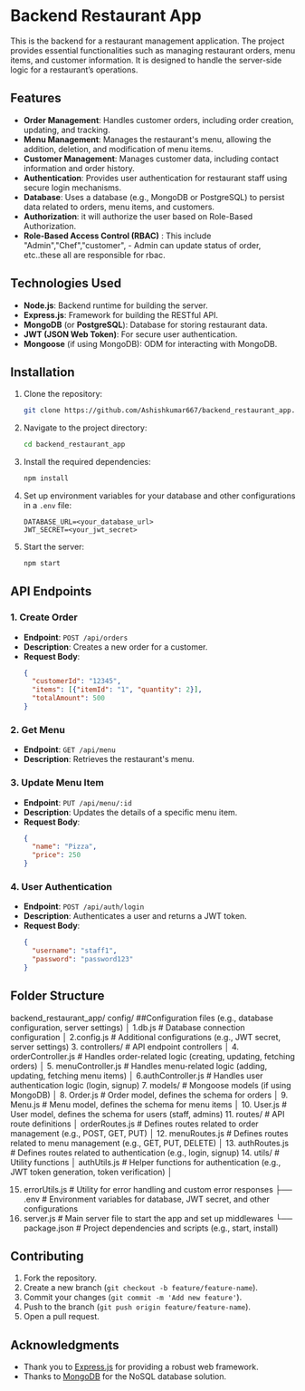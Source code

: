 # Backend Restaurant App

This is the backend for a restaurant management application. The project provides essential functionalities such as managing restaurant orders, menu items, and customer information. It is designed to handle the server-side logic for a restaurant’s operations.

## Features

- **Order Management**: Handles customer orders, including order creation, updating, and tracking.
- **Menu Management**: Manages the restaurant's menu, allowing the addition, deletion, and modification of menu items.
- **Customer Management**: Manages customer data, including contact information and order history.
- **Authentication**: Provides user authentication for restaurant staff using secure login mechanisms.
- **Database**: Uses a database (e.g., MongoDB or PostgreSQL) to persist data related to orders, menu items, and customers.
- **Authorization**: it will authorize the user based on Role-Based Authorization.
- **Role-Based Access Control (RBAC)** : This include "Admin","Chef","customer", - Admin can update status of order, etc..these all are responsible for rbac.

## Technologies Used

- **Node.js**: Backend runtime for building the server.
- **Express.js**: Framework for building the RESTful API.
- **MongoDB** (or **PostgreSQL**): Database for storing restaurant data.
- **JWT (JSON Web Token)**: For secure user authentication.
- **Mongoose** (if using MongoDB): ODM for interacting with MongoDB.

## Installation

1. Clone the repository:
    ```bash
    git clone https://github.com/Ashishkumar667/backend_restaurant_app.git
    ```

2. Navigate to the project directory:
    ```bash
    cd backend_restaurant_app
    ```

3. Install the required dependencies:
    ```bash
    npm install
    ```

4. Set up environment variables for your database and other configurations in a `.env` file:
    ```env
    DATABASE_URL=<your_database_url>
    JWT_SECRET=<your_jwt_secret>
    ```

5. Start the server:
    ```bash
    npm start
    ```

## API Endpoints

### 1. **Create Order**
   - **Endpoint**: `POST /api/orders`
   - **Description**: Creates a new order for a customer.
   - **Request Body**:
     ```json
     {
       "customerId": "12345",
       "items": [{"itemId": "1", "quantity": 2}],
       "totalAmount": 500
     }
     ```

### 2. **Get Menu**
   - **Endpoint**: `GET /api/menu`
   - **Description**: Retrieves the restaurant's menu.
   
### 3. **Update Menu Item**
   - **Endpoint**: `PUT /api/menu/:id`
   - **Description**: Updates the details of a specific menu item.
   - **Request Body**:
     ```json
     {
       "name": "Pizza",
       "price": 250
     }
     ```

### 4. **User Authentication**
   - **Endpoint**: `POST /api/auth/login`
   - **Description**: Authenticates a user and returns a JWT token.
   - **Request Body**:
     ```json
     {
       "username": "staff1",
       "password": "password123"
     }
     ```

## Folder Structure
backend_restaurant_app/ config/ ##Configuration files (e.g., database configuration, server settings) │
1.db.js # Database connection configuration │ 
2.config.js # Additional configurations (e.g., JWT secret, server settings) 
3. controllers/ # API endpoint controllers │ 
4. orderController.js # Handles order-related logic (creating, updating, fetching orders) │ 
5. menuController.js # Handles menu-related logic (adding, updating, fetching menu items) │ 
6.authController.js # Handles user authentication logic (login, signup)
7. models/ # Mongoose models (if using MongoDB) │ 
8. Order.js # Order model, defines the schema for orders │
9. Menu.js # Menu model, defines the schema for menu items │
10. User.js # User model, defines the schema for users (staff, admins) 
11. routes/ # API route definitions │  orderRoutes.js # Defines routes related to order management (e.g., POST, GET, PUT) │
12. menuRoutes.js # Defines routes related to menu management (e.g., GET, PUT, DELETE) │ 
13. authRoutes.js # Defines routes related to authentication (e.g., login, signup)
14. utils/ # Utility functions │  authUtils.js # Helper functions for authentication (e.g., JWT token generation, token verification) │ 

15. errorUtils.js # Utility for error handling and custom error responses ├── .env # Environment variables for database, JWT secret, and other configurations
16. server.js # Main server file to start the app and set up middlewares └── package.json # Project dependencies and scripts (e.g., start, install)



## Contributing

1. Fork the repository.
2. Create a new branch (`git checkout -b feature/feature-name`).
3. Commit your changes (`git commit -m 'Add new feature'`).
4. Push to the branch (`git push origin feature/feature-name`).
5. Open a pull request.

## Acknowledgments

- Thank you to [Express.js](https://expressjs.com/) for providing a robust web framework.
- Thanks to [MongoDB](https://www.mongodb.com/) for the NoSQL database solution.

